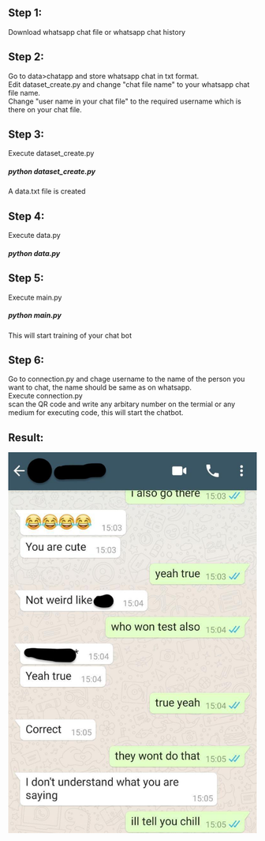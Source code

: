 ## Step 1:

Download whatsapp chat file or whatsapp chat history

## Step 2:
Go to data>chatapp and store whatsapp chat in txt format.<br/>
Edit dataset_create.py and change "chat file name" to your whatsapp chat file name.<br/>
Change "user name in your chat file" to the required username which is there on your chat file.

## Step 3:
Execute dataset_create.py

##### python dataset_create.py
A data.txt file is created

## Step 4:
Execute data.py
##### python data.py

## Step 5:
Execute main.py
##### python main.py
This will start training of your chat bot

## Step 6:
Go to connection.py and chage username to the name of the person you want to chat, the name should be same as on whatsapp.<br/>
Execute connection.py<br/>
scan the QR code and write any arbitary number on the termial or any medium for executing code, this will start the chatbot.

## Result:
![Alt text](data/result.jpeg?raw=true "Result")

